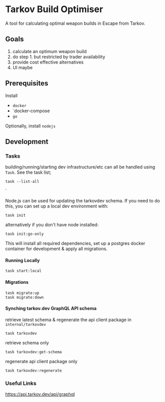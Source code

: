 # Tarkov Build Optimiser

A tool for calculating optimal weapon builds in Escape from Tarkov.

## Goals

1. calculate an optimum weapon build
2. do step 1. but restricted by trader availability
3. provide cost effective alternatives
4. UI maybe

## Prerequisites

Install

- `docker`
- `docker-compose
- `go`

Optionally, install `nodejs`

## Development

### Tasks

building/running/starting dev infrastructure/etc can all be handled using `Task`. See the task list;

```
task --list-all
```

`

Node.js can be used for updating the tarkovdev schema. If you need to do this, you can set up a local dev environment with:

```
task init
```

alternatively if you don't have node installed:

```
task init:go-only
```

This will install all required dependencies, set up a postgres docker container for development & apply all migrations.

#### Running Locally

```
task start:local
```

#### Migrations

```
task migrate:up
task migrate:down
```

#### Synching tarkov.dev GraphQL API schema

retrieve latest schema & regenerate the api client package in `internal/tarkovdev`

```
task tarkovdev
```

retrieve schema only

```
task tarkovdev:get-schema
```

regenerate api client package only

```
task tarkovdev:regenerate
```

### Useful Links

https://api.tarkov.dev/api/graphql
